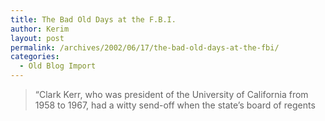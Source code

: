 ```yaml
---
title: The Bad Old Days at the F.B.I.
author: Kerim
layout: post
permalink: /archives/2002/06/17/the-bad-old-days-at-the-fbi/
categories:
  - Old Blog Import
---
```


>   &#8220;Clark Kerr, who was president of the University of California from 1958 to 1967, had a witty send-off when the state&#8217;s board of regents  
>   

>   
>  